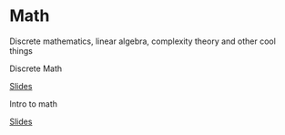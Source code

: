 # Math
Discrete mathematics, linear algebra, complexity theory and other cool things


Discrete Math

[Slides](https://docs.google.com/presentation/d/1LxWNrEqy7l4Nj-yInLPJarDyLXZ3lXNZUeIj1Z3PbXM/edit?usp=sharing)

Intro to math

[Slides](https://docs.google.com/presentation/d/1sM-tM0N5QT9XSyzTEvMzO2It6VRabq8SEYTQD56v_-8/edit?usp=sharing)
